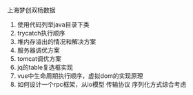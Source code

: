 上海梦创双杨数据

1. 使用代码列举java目录下类
2. trycatch执行顺序
3. 堆内存溢出的情况和解决方案
4. 服务器调优方案
5. tomcat调优方案
6. jq的table复选框实现
7. vue中生命周期执行顺序，虚拟dom的实现原理
8. 如何设计一个rpc框架，从io模型 传输协议 序列化方式综合考虑